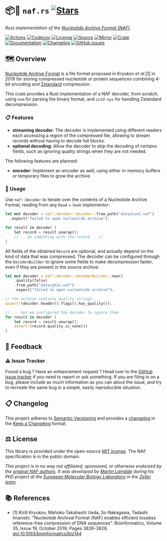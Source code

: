 # 📦🧬 `naf.rs` [![Stars](https://img.shields.io/github/stars/althonos/naf-rs.svg?style=social&maxAge=3600&label=Star)](https://github.com/althonos/naf-rs/stargazers)

*Rust implementation of the [Nucleotide Archive Format (NAF)](https://github.com/KirillKryukov/naf)*.

[![Actions](https://img.shields.io/github/actions/workflow/status/althonos/naf.rs/test.yml?branch=main&style=flat-square&maxAge=600)](https://github.com/althonos/naf.rs/actions)
[![Codecov](https://img.shields.io/codecov/c/gh/althonos/naf.rs/master.svg?style=flat-square&maxAge=600)](https://codecov.io/gh/althonos/naf.rs)
[![License](https://img.shields.io/badge/license-MIT-blue.svg?style=flat-square&maxAge=2678400)](https://choosealicense.com/licenses/mit/)
[![Source](https://img.shields.io/badge/source-GitHub-303030.svg?maxAge=2678400&style=flat-square)](https://github.com/althonos/naf.rs)
[![Mirror](https://img.shields.io/badge/mirror-EMBL-009f4d?style=flat-square&maxAge=2678400)](https://git.embl.de/larralde/naf.rs/)
[![Crate](https://img.shields.io/crates/v/naf.svg?maxAge=600&style=flat-square)](https://crates.io/crates/naf)
[![Documentation](https://img.shields.io/badge/docs.rs-latest-4d76ae.svg?maxAge=2678400&style=flat-square)](https://docs.rs/naf)
[![Changelog](https://img.shields.io/badge/keep%20a-changelog-8A0707.svg?maxAge=2678400&style=flat-square)](https://github.com/althonos/naf.rs/blob/master/CHANGELOG.md)
[![GitHub issues](https://img.shields.io/github/issues/althonos/naf.rs.svg?style=flat-square&maxAge=600)](https://github.com/althonos/naf.rs/issues)


## 🗺️ Overview

[Nucleotide Archive Format](https://github.com/KirillKryukov/naf) is a file 
format proposed in Kryukov *et al.*[\[1\]](#ref1) in 2019 for storing 
compressed nucleotide or protein sequences combining 4-bit encoding and 
[Zstandard](https://github.com/facebook/zstd) compression.

This crate provides a Rust implementation of a NAF decoder, from scratch, 
using `nom` for parsing the binary format, and `zstd-sys` for handling 
Zstandard decompression.

### 📋 Features

- **streaming decoder**: The decoder is implemented using different readers
  each accessing a region of the compressed file, allowing to stream records
  without having to decode full blocks.
- **optional decoding**: Allow the decoder to skip the decoding of certains 
  fields, such as ignoring quality strings when they are not needed.

The following features are planned:

- **encoder**: Implement an encoder as well, using either in-memory buffers
  or temporary files to grow the archive.

### 🔌 Usage

Use `naf::Decoder` to iterate over the contents of a Nucleotide Archive Format,
reading from any `Read` + `Seek` implementor:

```rust
let mut decoder = naf::decoder::Decoder::from_path("data/LuxC.naf")
  .expect("failed to open nucleotide archive");

for result in decoder {
    let record = result.unwrap();
    // .. do something with the record .. //
}
```

All fields of the obtained `Record` are optional, and actually depend on the
kind of data that was compressed. The decoder can be configured through
the `DecoderBuilder` to ignore some fields to make decompression faster, 
even if they are present in the source archive:

```rust
let mut decoder = naf::decoder::DecoderBuilder::new()
    .quality(false)
    .from_path("data/phix.naf")
    .expect("failed to open nucleotide archive");

// the archive contains quality strings...
assert!(decoder.header().flags().has_quality());

// ... but we configured the decoder to ignore them
for result in decoder {
    let record = result.unwrap();
    assert!(record.quality.is_none())
}
```

<!-- ## 🔍 See Also -->

## 💭 Feedback

### ⚠️ Issue Tracker

Found a bug ? Have an enhancement request ? Head over to the [GitHub issue
tracker](https://github.com/althonos/naf.rs/issues) if you need to report
or ask something. If you are filing in on a bug, please include as much
information as you can about the issue, and try to recreate the same bug
in a simple, easily reproducible situation.

<!-- ### 🏗️ Contributing

Contributions are more than welcome! See [`CONTRIBUTING.md`](https://github.com/althonos/naf.rs/blob/master/CONTRIBUTING.md) for more details. -->


## 📋 Changelog

This project adheres to [Semantic Versioning](http://semver.org/spec/v2.0.0.html)
and provides a [changelog](https://github.com/althonos/naf.rs/blob/master/CHANGELOG.md)
in the [Keep a Changelog](http://keepachangelog.com/en/1.0.0/) format.

## ⚖️ License

This library is provided under the open-source
[MIT license](https://choosealicense.com/licenses/mit/). The NAF specification
is in the public domain.

*This project is in no way not affiliated, sponsored, or otherwise endorsed
by the [original NAF authors](https://github.com/KirillKryukov). It was 
developed by [Martin Larralde](https://github.com/althonos/) during his PhD 
project at the [European Molecular Biology Laboratory](https://www.embl.de/) 
in the [Zeller team](https://github.com/zellerlab).*

## 📚 References

- <a id="ref1">\[1\]</a> Kirill Kryukov, Mahoko Takahashi Ueda, So Nakagawa, Tadashi Imanishi. "Nucleotide Archival Format (NAF) enables efficient lossless reference-free compression of DNA sequences". Bioinformatics, Volume 35, Issue 19, October 2019, Pages 3826–3828. [doi:10.1093/bioinformatics/btz144](https://doi.org/10.1093/bioinformatics/btz144)